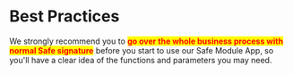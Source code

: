 # Best Practices

We strongly recommend you to <mark style="color:red;">**go over the whole business process with normal Safe signature**</mark> before you start to use our Safe Module App, so you'll have a clear idea of the functions and parameters you may need.
